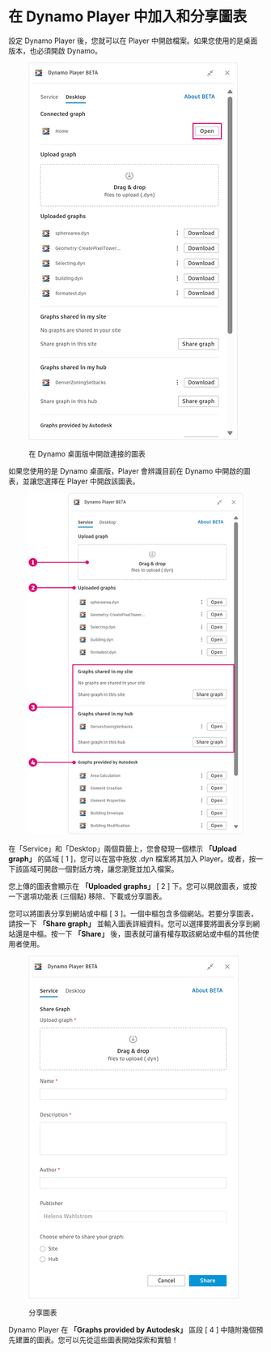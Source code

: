 # 在 Dynamo Player 中加入和分享圖表

設定 Dynamo Player 後，您就可以在 Player 中開啟檔案。如果您使用的是桌面版本，也必須開啟 Dynamo。&#x20;

<figure><img src="../.gitbook/assets/open-connected-graph.png" alt=""><figcaption><p>在 Dynamo 桌面版中開啟連接的圖表</p></figcaption></figure>

如果您使用的是 Dynamo 桌面版，Player 會辨識目前在 Dynamo 中開啟的圖表，並讓您選擇在 Player 中開啟該圖表。

<figure><img src="../.gitbook/assets/access-graphs.png" alt=""><figcaption></figcaption></figure>

在「Service」和「Desktop」兩個頁籤上，您會發現一個標示 **「Upload graph」** 的區域 [ 1 ]，您可以在當中拖放 .dyn 檔案將其加入 Player。或者，按一下該區域可開啟一個對話方塊，讓您瀏覽並加入檔案。

您上傳的圖表會顯示在 **「Uploaded graphs」** [ 2 ] 下。您可以開啟圖表，或按一下選項功能表 (三個點) 移除、下載或分享圖表。

您可以將圖表分享到網站或中樞 [ 3 ]。一個中樞包含多個網站。若要分享圖表，請按一下 **「Share graph」** 並輸入圖表詳細資料。您可以選擇要將圖表分享到網站還是中樞。按一下 **「Share」** 後，圖表就可讓有權存取該網站或中樞的其他使用者使用。

<figure><img src="../.gitbook/assets/share-graph.png" alt=""><figcaption><p>分享圖表</p></figcaption></figure>

Dynamo Player 在 **「Graphs provided by Autodesk」** 區段 [ 4 ] 中隨附幾個預先建置的圖表。您可以先從這些圖表開始探索和實驗！



